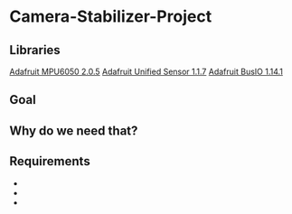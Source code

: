 # Camera-Stabilizer-Project

<h2> Libraries </h2>

[Adafruit MPU6050 2.0.5](https://github.com/adafruit/Adafruit_MPU6050/releases/tag/2.0.5)
[Adafruit Unified Sensor 1.1.7](https://github.com/adafruit/Adafruit_Sensor/releases/tag/1.1.7)
[Adafruit BusIO 1.14.1](https://github.com/adafruit/Adafruit_BusIO/releases/tag/1.14.1)

<h2> Goal </h2>
<p></p>

<h2> Why do we need that? </h2>
<p></p>

<h2> Requirements </h2>
<p></p>
<b>
<ul>
  <li></li>
  <li></li>
  <li></li>
</ul>
</b>
